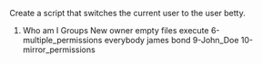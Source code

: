 Create a script that switches the current user to the user betty.
1. Who am I
Groups
New owner
empty files
execute
6-multiple_permissions
everybody
james bond
9-John_Doe
10-mirror_permissions
